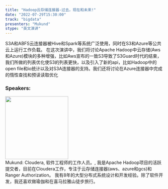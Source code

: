```yaml
---
title: "Hadoop云存储连接器-过去，现在和未来!"
date: "2022-07-29T15:30:00"
track: "bigdata"
presenters: "Mukund"
stype: "英文演讲"
---
```

S3A和ABFS云连接器被Hive和Spark等系统广泛使用，同时在S3和Azure等公共云上运行工作负载。
在这次演讲中，我们将讨论Apache Hadoop中云存储(Aws和Azure)模块的多种增强，比如Aws宣布的一致S3导致了S3Guard时代的结束，我们所做的列表优化使S3的列表更快，以及引入了新的api，比如Hadoop中的open file和io统计以及对S3A连接器的支持。我们还将讨论在Azure连接器中完成的惰性查找和预读读取优化
 ### Speakers: 
 <img src="images/speaker/1168.png" width="200" /><br>Mukund: Cloudera, 软件工程师的工作人员。, 我是Apache Hadoop项目的活跃提交者，目前在Cloudera工作，专注于云存储连接器(aws、azure和gcs)和Ranger Authorization。
我有8年的大型分布式系统设计和开发经验。除了软件开发，我还喜欢做瑜伽和在喜马拉雅山徒步旅行。

 